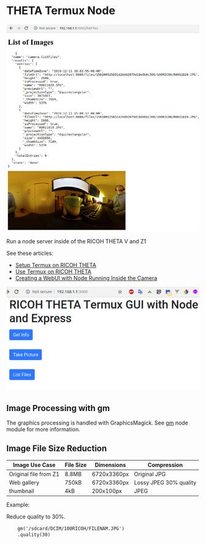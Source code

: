 # THETA Termux Node

![Image Listing](doc/images/termux-file-listing.png)

Run a node server inside of the RICOH THETA V and Z1

See these articles:

- [Setup Termux on RICOH THETA](https://community.theta360.guide/t/how-to-set-up-a-linux-environment-in-the-theta-to-control-the-camera-with-bash-ruby-python/5013/)
- [Use Termux on RICOH THETA](https://community.theta360.guide/t/easy-hacking-of-leds-and-camera-using-termux/5018)
- [Creating a WebUI with Node Running Inside the Camera](https://community.theta360.guide/t/creating-a-webui-with-node-running-inside-the-camera/5044)

![Image Listing](doc/images/gui.png)

## Image Processing with gm

The graphics processing is handled with GraphicsMagick. See
[gm](https://www.npmjs.com/package/gm) node module for more information.

## Image File Size Reduction

| Image Use Case        | File Size | Dimensions  | Compression            |
| --------------------- | --------- | ----------- | ---------------------- |
| Original file from Z1 | 8.8MB     | 6720x3360px | Original JPG           |
| Web gallery           | 750kB     | 6720x3360px | Lossy JPEG 30% quality |
| thumbnail             | 4kB       | 200x100px   | JPEG                   |

Example:

Reduce quality to 30%.

    	gm('/sdcard/DCIM/100RICOH/FILENAM.JPG')
    	.quality(30)
